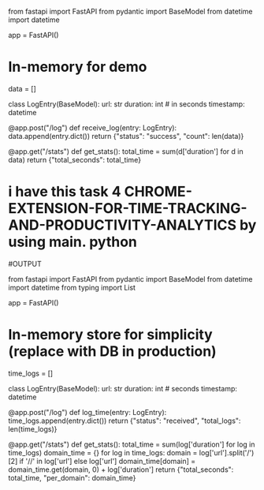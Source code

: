 from fastapi import FastAPI
from pydantic import BaseModel
from datetime import datetime

app = FastAPI()

# In-memory for demo
data = []

class LogEntry(BaseModel):
    url: str
    duration: int  # in seconds
    timestamp: datetime

@app.post("/log")
def receive_log(entry: LogEntry):
    data.append(entry.dict())
    return {"status": "success", "count": len(data)}

@app.get("/stats")
def get_stats():
    total_time = sum(d['duration'] for d in data)
    return {"total_seconds": total_time}

# i have this task 4 CHROME-EXTENSION-FOR-TIME-TRACKING-AND-PRODUCTIVITY-ANALYTICS by using main. python

#OUTPUT

from fastapi import FastAPI
from pydantic import BaseModel
from datetime import datetime
from typing import List

app = FastAPI()

# In-memory store for simplicity (replace with DB in production)
time_logs = []

class LogEntry(BaseModel):
    url: str
    duration: int  # seconds
    timestamp: datetime

@app.post("/log")
def log_time(entry: LogEntry):
    time_logs.append(entry.dict())
    return {"status": "received", "total_logs": len(time_logs)}

@app.get("/stats")
def get_stats():
    total_time = sum(log['duration'] for log in time_logs)
    domain_time = {}
    for log in time_logs:
        domain = log['url'].split('/')[2] if '//' in log['url'] else log['url']
        domain_time[domain] = domain_time.get(domain, 0) + log['duration']
    return {"total_seconds": total_time, "per_domain": domain_time}
